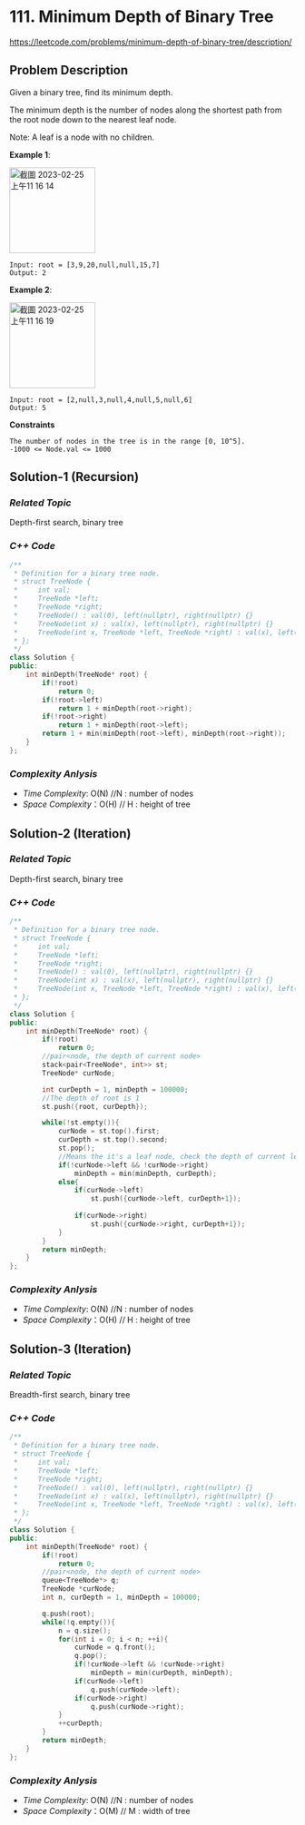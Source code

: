# 111. Minimum Depth of Binary Tree
https://leetcode.com/problems/minimum-depth-of-binary-tree/description/

## Problem Description

Given a binary tree, find its minimum depth.

The minimum depth is the number of nodes along the shortest path from the root node down to the nearest leaf node.

Note: A leaf is a node with no children.


**Example 1**:

<img width="151" alt="截圖 2023-02-25 上午11 16 14" src="https://user-images.githubusercontent.com/18256877/221333360-2af8163c-06f1-475b-8c2a-138240a7d952.png">

```
Input: root = [3,9,20,null,null,15,7]
Output: 2
```
**Example 2**:

<img width="151" alt="截圖 2023-02-25 上午11 16 19" src="https://user-images.githubusercontent.com/18256877/221333375-e7741f8e-d070-498b-811e-8a9de1279b5f.png">

```
Input: root = [2,null,3,null,4,null,5,null,6]
Output: 5
```

**Constraints**
```
The number of nodes in the tree is in the range [0, 10^5].
-1000 <= Node.val <= 1000
```

## Solution-1 (Recursion)

### _Related Topic_
   Depth-first search, binary tree

### _C++ Code_
```cpp
/**
 * Definition for a binary tree node.
 * struct TreeNode {
 *     int val;
 *     TreeNode *left;
 *     TreeNode *right;
 *     TreeNode() : val(0), left(nullptr), right(nullptr) {}
 *     TreeNode(int x) : val(x), left(nullptr), right(nullptr) {}
 *     TreeNode(int x, TreeNode *left, TreeNode *right) : val(x), left(left), right(right) {}
 * };
 */
class Solution {
public:
    int minDepth(TreeNode* root) {
        if(!root)
            return 0;
        if(!root->left)
            return 1 + minDepth(root->right);
        if(!root->right)
            return 1 + minDepth(root->left);
        return 1 + min(minDepth(root->left), minDepth(root->right));
    }
};
```

### _Complexity Anlysis_
- _Time Complexity_: O(N) //N : number of nodes
- _Space Complexity_：O(H) // H : height of tree

## Solution-2 (Iteration)

### _Related Topic_
   Depth-first search, binary tree

### _C++ Code_
```cpp
/**
 * Definition for a binary tree node.
 * struct TreeNode {
 *     int val;
 *     TreeNode *left;
 *     TreeNode *right;
 *     TreeNode() : val(0), left(nullptr), right(nullptr) {}
 *     TreeNode(int x) : val(x), left(nullptr), right(nullptr) {}
 *     TreeNode(int x, TreeNode *left, TreeNode *right) : val(x), left(left), right(right) {}
 * };
 */
class Solution {
public:
    int minDepth(TreeNode* root) {
        if(!root)
            return 0;
        //pair<node, the depth of current node>
        stack<pair<TreeNode*, int>> st;
        TreeNode* curNode;

        int curDepth = 1, minDepth = 100000;
        //The depth of root is 1
        st.push({root, curDepth});

        while(!st.empty()){
            curNode = st.top().first;
            curDepth = st.top().second;
            st.pop();
            //Means the it's a leaf node, check the depth of current leaf node
            if(!curNode->left && !curNode->right)
                minDepth = min(minDepth, curDepth);
            else{
                if(curNode->left)
                    st.push({curNode->left, curDepth+1});
                
                if(curNode->right)
                    st.push({curNode->right, curDepth+1});
            }
        }
        return minDepth;
    }
};
```

### _Complexity Anlysis_
- _Time Complexity_: O(N) //N : number of nodes
- _Space Complexity_：O(H) // H : height of tree

## Solution-3 (Iteration)

### _Related Topic_
   Breadth-first search, binary tree

### _C++ Code_
```cpp
/**
 * Definition for a binary tree node.
 * struct TreeNode {
 *     int val;
 *     TreeNode *left;
 *     TreeNode *right;
 *     TreeNode() : val(0), left(nullptr), right(nullptr) {}
 *     TreeNode(int x) : val(x), left(nullptr), right(nullptr) {}
 *     TreeNode(int x, TreeNode *left, TreeNode *right) : val(x), left(left), right(right) {}
 * };
 */
class Solution {
public:
    int minDepth(TreeNode* root) {
        if(!root)
            return 0;
        //pair<node, the depth of current node>
        queue<TreeNode*> q;
        TreeNode *curNode;
        int n, curDepth = 1, minDepth = 100000;

        q.push(root);
        while(!q.empty()){
            n = q.size();
            for(int i = 0; i < n; ++i){
                curNode = q.front();
                q.pop();
                if(!curNode->left && !curNode->right)
                    minDepth = min(curDepth, minDepth);
                if(curNode->left)
                    q.push(curNode->left);
                if(curNode->right)
                    q.push(curNode->right);
            }
            ++curDepth;
        }
        return minDepth;
    }
};
```

### _Complexity Anlysis_
- _Time Complexity_: O(N) //N : number of nodes
- _Space Complexity_：O(M) // M : width of tree
